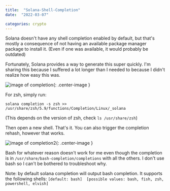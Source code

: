 ```yaml
---
title:  "Solana-Shell-Completion"
date:  "2022-03-07"

categories: crypto
---
```


Solana doesn't have any shell completion enabled by default, but that's mostly a consequence of not having an available package manager package to install it. (Even if one was available, it would probably be outdated)

Fortunately, Solana provides a way to generate this super quickly. I'm sharing this because I suffered a lot longer than I needed to because I didn't realize how easy this was.

![image of completion](/assets/images/completion.png){: .center-image }

For zsh, simply run:

`solana completion -s zsh >> /usr/share/zsh/5.9/functions/Completion/Linux/_solana`

(This depends on the version of zsh, check `ls /usr/share/zsh`)

Then open a new shell. That's it. You can also trigger the completion rehash, however that works.

![image of completion2](/assets/images/completion2.png){: .center-image }

Bash for whatever reason doesn't work for me even though the completion is in
`/usr/share/bash-completion/completions` with all the others. I don't use
bash so I can't be bothered to troubleshoot why.

Note: by default solana completion will output bash completion. It supports the following shells:
`[default: bash]  [possible values: bash, fish, zsh, powershell, elvish]`
